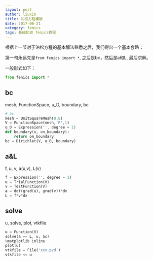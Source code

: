 ```yaml
---
layout: post
author: liuxin
title: 泊松方程模版
date: 2017-06-21
category: fenics
tags: 基础知识 fenics教程
---
```


根据上一节对于泊松方程的基本解法熟悉之后，我们得出一个基本套路：

第一句永远先是`from fenics import *`, 之后是bc，然后是a和L, 最后求解。

一般形式如下：


```python
from fenics import *
```

## bc
mesh, FunctionSpace, u\_D, boundary, bc


```python
# bc
mesh = UnitSquareMesh(8,8)
V = FunctionSpace(mesh,'P',1)
u_D = Expression('', degree = 1)
def boundary(x, on_boundary):
    return on_boundary
bc = Dirichlet(V, u_D, boundary)
```

## a&L
f, u, v, a(u,v), L(v)


```python
f = Expression('', degree = 1)
u = TrialFunction(V)
v = TestFunction(V)
a = dot(grad(u), grad(v))*dx
L = f*v*dx
```

## solve
u, solve, plot, vtkfile


```python
u = Function(V)
solve(a == L, u, bc)
%matplotlib inline
plot(u)
vtkfile = File('xxx.pvd')
vtkfile << u
```

